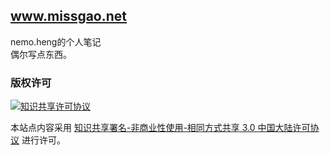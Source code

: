 www.missgao.net
------------

nemo.heng的个人笔记  
偶尔写点东西。

### 版权许可
[![知识共享许可协议](https://i.creativecommons.org/l/by-nc-sa/3.0/cn/88x31.png)][cc]

本站点内容采用
[知识共享署名-非商业性使用-相同方式共享 3.0 中国大陆许可协议][cc]
进行许可。

[cc]: http://creativecommons.org/licenses/by-nc-sa/3.0/cn/ "license"
